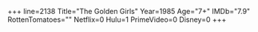 +++
line=2138
Title="The Golden Girls"
Year=1985
Age="7+"
IMDb="7.9"
RottenTomatoes=""
Netflix=0
Hulu=1
PrimeVideo=0
Disney=0
+++

